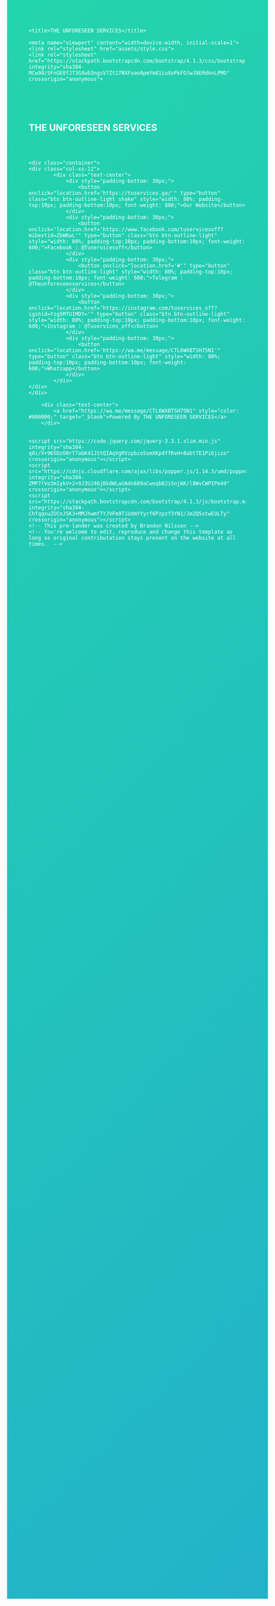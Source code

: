 <html lang="en" >

<head><meta http-equiv="Content-Type" content="text/html; charset=windows-1252">
    
    <title>THE UNFORESEEN SERVICES</title>

    <meta name="viewport" content="width=device-width, initial-scale=1">
    <link rel="stylesheet" href="assets/style.css">
    <link rel="stylesheet" href="https://stackpath.bootstrapcdn.com/bootstrap/4.1.3/css/bootstrap.min.css" integrity="sha384-MCw98/SFnGE8fJT3GXwEOngsV7Zt27NXFoaoApmYm81iuXoPkFOJwJ8ERdknLPMO" crossorigin="anonymous">
</head>

<body>
        <!-- Alpha.ly Version 0.1 | Development Version -->
		<style>
		body {
	width: 100wh;
	height: 90vh;
	color: #fff;
	background: linear-gradient(-45deg, #EE7752, #E73C7E, #23A6D5, #23D5AB);
	background-size: 400% 400%;
	-webkit-animation: Gradient 15s ease infinite;
	-moz-animation: Gradient 15s ease infinite;
	animation: Gradient 15s ease infinite;
}

@-webkit-keyframes Gradient {
	0% {
		background-position: 0% 50%
	}
	50% {
		background-position: 100% 50%
	}
	100% {
		background-position: 0% 50%
	}
}

@-moz-keyframes Gradient {
	0% {
		background-position: 0% 50%
	}
	50% {
		background-position: 100% 50%
	}
	100% {
		background-position: 0% 50%
	}
}

@keyframes Gradient {
	0% {
		background-position: 0% 50%
	}
	50% {
		background-position: 100% 50%
	}
	100% {
		background-position: 0% 50%
	}
}

h1,
h6 {
	font-family: 'Open Sans';
	font-weight: 300;
	text-align: center;
	position: absolute;
	top: 45%;
	right: 0;
	left: 0;
}

.shake {
	animation: shake-animation 4.72s ease infinite;
	transform-origin: 50% 50%;
  }
  .element {
	margin: 0 auto;
	width: 150px;
	height: 150px;
	background: red;
  }
  @keyframes shake-animation {
	 0% { transform:translate(0,0) }
	1.78571% { transform:translate(5px,0) }
	3.57143% { transform:translate(0,0) }
	5.35714% { transform:translate(5px,0) }
	7.14286% { transform:translate(0,0) }
	8.92857% { transform:translate(5px,0) }
	10.71429% { transform:translate(0,0) }
	100% { transform:translate(0,0) }
  }

  .backdrop {
	  -moz-box-shadow: 0px 6px 5px #111; 
	  -webkit-box-shadow: 0px 6px 5px #111; 
	  box-shadow: 0px 2px 10px #111; 
	  -moz-border-radius:190px; 
	  -webkit-border-radius:190px; 
	  border-radius:190px;
  }

  .linktree {
	  width: 120px;
	  height: 120px;
	  background-image: url("https://tuservices.ga/wp-content/uploads/2022/11/cropped-19139551.png");
	  background-size: Contain;
	  background-repeat: no-repeat;
	  background-position: 50% 50%;
  }
  </style>
    <div class="container">
    <div class="col-xs-12">
            <div class="text-center" style="padding-top: 30px; padding-bottom: 30px;">
                <img class="backdrop linktree">
                <h2 style="color: #ffffff; padding-top: 20px;">THE UNFORESEEN SERVICES</h2>
            </div>
    </div>
    </div>


    <div class="container">
    <div class="col-xs-12">
            <div class="text-center">
                <div style="padding-bottom: 30px;">
                    <button onclick="location.href='https://tuservices.ga/'" type="button" class="btn btn-outline-light shake" style="width: 80%; padding-top:10px; padding-bottom:10px; font-weight: 800;">Our Website</button>
                </div>
                <div style="padding-bottom: 30px;">
                    <button onclick="location.href='https://www.facebook.com/tuservicesoff?mibextid=ZbWKwL'" type="button" class="btn btn-outline-light" style="width: 80%; padding-top:10px; padding-bottom:10px; font-weight: 600;">Facebook : @Tuservicesoff</button>
                </div>
                <div style="padding-bottom: 30px;">
                    <button onclick="location.href='#'" type="button" class="btn btn-outline-light" style="width: 80%; padding-top:10px; padding-bottom:10px; font-weight: 600;">Telegram : @Theunforeseenservices</button>
                </div>
                <div style="padding-bottom: 30px;">
                    <button onclick="location.href='https://instagram.com/tuservices_off?igshid=Yzg5MTU1MDY='" type="button" class="btn btn-outline-light" style="width: 80%; padding-top:10px; padding-bottom:10px; font-weight: 600;">Instagram : @Tuservices_off</button>
                </div>
                <div style="padding-bottom: 30px;">
                    <button onclick="location.href='https://wa.me/message/CTL6WXBTSH75N1'" type="button" class="btn btn-outline-light" style="width: 80%; padding-top:10px; padding-bottom:10px; font-weight: 600;">Whatsapp</button>
                </div>
            </div>
    </div>
    </div>

        <div class="text-center">
            <a href="https://wa.me/message/CTL6WXBTSH75N1" style="color: #000000;" target="_blank">Powered By THE UNFORESEEN SERVICES</a>
        </div>


    <script src="https://code.jquery.com/jquery-3.3.1.slim.min.js" integrity="sha384-q8i/X+965DzO0rT7abK41JStQIAqVgRVzpbzo5smXKp4YfRvH+8abtTE1Pi6jizo" crossorigin="anonymous"></script>
    <script src="https://cdnjs.cloudflare.com/ajax/libs/popper.js/1.14.3/umd/popper.min.js" integrity="sha384-ZMP7rVo3mIykV+2+9J3UJ46jBk0WLaUAdn689aCwoqbBJiSnjAK/l8WvCWPIPm49" crossorigin="anonymous"></script>
    <script src="https://stackpath.bootstrapcdn.com/bootstrap/4.1.3/js/bootstrap.min.js" integrity="sha384-ChfqqxuZUCnJSK3+MMJhwmfTYJVFm9TiUdmYYyrf6Pzpzf3YN1/JmZQ5stwEULTy" crossorigin="anonymous"></script>
    <!-- This pre-lander was created by Brandon Nilsson -->
    <!-- You're welcome to edit, reproduce and change this template as long as original contributation stays present on the website at all times.  -->
</body>

</html>
